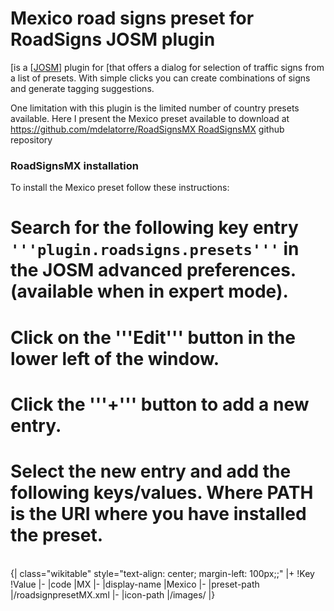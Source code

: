 # Mexico road signs preset for RoadSigns JOSM plugin


[is a [[JOSM]([JOSM/Plugins/RoadSigns|RoadSigns]])] plugin for [that offers a dialog for selection of traffic signs from a list of presets. With simple clicks you can create combinations of signs and generate tagging suggestions.

One limitation with this plugin is the limited number of country presets available. Here I present the Mexico preset available to download at [https://github.com/mdelatorre/RoadSignsMX RoadSignsMX]([OSM]]) github repository 

### RoadSignsMX installation 


To install the Mexico preset follow these instructions:
<br />

# Search for the following key entry <code>'''plugin.roadsigns.presets'''</code> in the JOSM advanced preferences. (available when in expert mode).
# Click on the '''Edit''' button in the lower left of the window.
# Click the '''+''' button to add a new entry.
# Select the new entry and add the following keys/values. Where PATH is the URI where you have installed the preset.   

<br />
{| class="wikitable" style="text-align: center; margin-left: 100px;;"
|+
!Key
!Value
|-
|code
|MX
|-
|display-name
|Mexico
|-
|preset-path
|<PATH>/roadsignpresetMX.xml
|-
|icon-path
|<PATH>/images/
|}
<br />